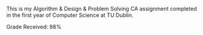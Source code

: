 This is my Algorithm & Design & Problem Solving CA assignment completed in the first year of Computer Science at TU Dublin.

Grade Received: 98%
